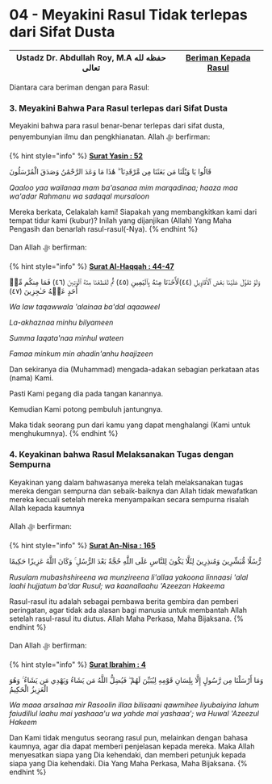 # 04 - Meyakini Rasul Tidak terlepas dari Sifat Dusta

| Ustadz Dr. Abdullah Roy, M.A حفظه لله تعالى | ****[**Beriman Kepada Rasul**](./)**** |
| ------------------------------------------- | -------------------------------------- |

Diantara cara beriman dengan para Rasul:

### 3. Meyakini Bahwa Para Rasul terlepas dari Sifat Dusta

Meyakini bahwa para rasul benar-benar terlepas dari sifat dusta, penyembunyian ilmu dan pengkhianatan. Allah ﷻ berfirman:

{% hint style="info" %}
****[**Surat Yasin : 52**](https://appngaji.com/yasin/ayat-52/)****

قَالُوا يَا وَيْلَنَا مَن بَعَثَنَا مِن مَّرْقَدِنَا ۜ ۗ هَٰذَا مَا وَعَدَ الرَّحْمَٰنُ وَصَدَقَ الْمُرْسَلُونَ

_Qaaloo yaa wailanaa mam ba'asanaa mim marqadinaa; haaza maa wa'adar Rahmanu wa sadaqal mursaloon_

Mereka berkata, Celakalah kami! Siapakah yang membangkitkan kami dari tempat tidur kami (kubur)? Inilah yang dijanjikan (Allah) Yang Maha Pengasih dan benarlah rasul-rasul(-Nya).
{% endhint %}

Dan Allah ﷻ berfirman:

{% hint style="info" %}
****[**Surat Al-Haqqah : 44-47**](https://appngaji.com/al-haqqah/)****

وَلَوۡ تَقَوَّلَ عَلَيۡنَا بَعۡضَ ٱلۡأَقَاوِيلِ (٤٤)لَأَخَذۡنَا مِنۡهُ بِٱلۡيَمِينِ (٤٥) ثُمَّ لَقَطَعۡنَا مِنۡهُ ٱلۡوَتِينَ (٤٦) فَمَا مِنكُم مِّنۡ أَحَدٍ عَنۡهُ حَـٰجِزِينَ (٤٧)

_Wa law taqawwala 'alainaa ba'dal aqaaweel_

_La-akhaznaa minhu bilyameen_

_Summa laqata'naa minhul wateen_

_Famaa minkum min ahadin'anhu haajizeen_

Dan sekiranya dia (Muhammad) mengada-adakan sebagian perkataan atas (nama) Kami.

Pasti Kami pegang dia pada tangan kanannya.

Kemudian Kami potong pembuluh jantungnya.

Maka tidak seorang pun dari kamu yang dapat menghalangi (Kami untuk menghukumnya).
{% endhint %}

### 4. Keyakinan bahwa Rasul Melaksanakan Tugas dengan Sempurna

Keyakinan yang dalam bahwasanya mereka telah melaksanakan tugas mereka dengan sempurna dan sebaik-baiknya dan Allah tidak mewafatkan mereka kecuali setelah mereka menyampaikan secara sempurna risalah Allah kepada kaumnya

Allah ﷻ berfirman:

{% hint style="info" %}
****[**Surat An-Nisa : 165**](https://appngaji.com/an-nisa/ayat-165/)****

رُّسُلًا مُّبَشِّرِينَ وَمُنذِرِينَ لِئَلَّا يَكُونَ لِلنَّاسِ عَلَى اللَّهِ حُجَّةٌ بَعْدَ الرُّسُلِ ۚ وَكَانَ اللَّهُ عَزِيزًا حَكِيمًا

_Rusulam mubashshireena wa munzireena li'allaa yakoona linnaasi 'alal laahi hujjatum ba'dar Rusul; wa kaanallaahu 'Azeezan Hakeema_

Rasul-rasul itu adalah sebagai pembawa berita gembira dan pemberi peringatan, agar tidak ada alasan bagi manusia untuk membantah Allah setelah rasul-rasul itu diutus. Allah Maha Perkasa, Maha Bijaksana.
{% endhint %}

Dan Allah ﷻ berfirman:

{% hint style="info" %}
****[**Surat Ibrahim : 4**](https://appngaji.com/ibrahim/ayat-4/)****

وَمَا أَرْسَلْنَا مِن رَّسُولٍ إِلَّا بِلِسَانِ قَوْمِهِ لِيُبَيِّنَ لَهُمْ ۖ فَيُضِلُّ اللَّهُ مَن يَشَاءُ وَيَهْدِي مَن يَشَاءُ ۚ وَهُوَ الْعَزِيزُ الْحَكِيمُ

_Wa maaa arsalnaa mir Rasoolin illaa bilisaani qawmihee liyubaiyina lahum faiudillul laahu mai yashaaa'u wa yahde mai yashaaa'; wa Huwal 'Azeezul Hakeem_

Dan Kami tidak mengutus seorang rasul pun, melainkan dengan bahasa kaumnya, agar dia dapat memberi penjelasan kepada mereka. Maka Allah menyesatkan siapa yang Dia kehendaki, dan memberi petunjuk kepada siapa yang Dia kehendaki. Dia Yang Maha Perkasa, Maha Bijaksana.
{% endhint %}

